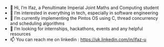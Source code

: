 - 👋 Hi, I’m Ifaz, a Penultimate Imperial Joint Maths and Computing student
- 👀 I’m interested in everything in tech, especially in software engineering
- 🌱 I’m currently implementing the Pintos OS using C, thread concurrency and scheduling algorithms
- 💞️ I’m looking for internships, hackathons, events and any helpful resources
- 📫 You can reach me on linkedin : https://uk.linkedin.com/in/ifaz-u

<!---
IfazU/IfazU is a ✨ special ✨ repository because its `README.md` (this file) appears on your GitHub profile.
You can click the Preview link to take a look at your changes.
--->
